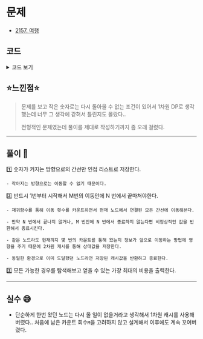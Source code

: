 # 문제
- [2157. 여행](https://www.acmicpc.net/problem/2157)

## 코드

<details><summary> 코드 보기 </summary>

``` java
import java.io.BufferedReader;
import java.io.IOException;
import java.io.InputStreamReader;
import java.util.ArrayList;
import java.util.Arrays;
import java.util.List;
import java.util.StringTokenizer;

class Edge{
    int dst, cost;

    public Edge(int dst, int cost) {
        this.dst = dst;
        this.cost = cost;
    }
}
public class Q2157 {
    static int n, m, k;
    static int cache[][];
    static List<Edge> adj[];
    public static void main(String[] args) throws IOException {
        init();
        int ret = solution(1, 1);
        if(ret < 0) ret = 0;
        System.out.println(ret);
    }

    private static int solution(int here, int count) {
        if(count > m) return -987654321;
        if(here == n) return 0;
        int ret = cache[here][count];
        if(ret > -1) return ret;
        ret = -987654321;
        for (int i = 0; i < adj[here].size(); i++) {
            Edge next = adj[here].get(i);
            int result = solution(next.dst,  count + 1);
            ret = Math.max(ret, next.cost + result);
        }
        return cache[here][count] = ret;
    }

    private static void init() throws IOException {
        BufferedReader br = new BufferedReader(new InputStreamReader(System.in));
        StringTokenizer st = new StringTokenizer(br.readLine());
        n = Integer.parseInt(st.nextToken());
        m = Integer.parseInt(st.nextToken());
        k = Integer.parseInt(st.nextToken());
        adj = new List[n + 1];
        cache = new int[n + 1][m + 1];
        for (int i = 0; i <= n; i++) {
            adj[i] = new ArrayList<>();
            Arrays.fill(cache[i], -1);
        }

        for (int i = 0; i < k; i++) {
            st = new StringTokenizer(br.readLine());
            int small = Integer.parseInt(st.nextToken());
            int big = Integer.parseInt(st.nextToken());
            int cost = Integer.parseInt(st.nextToken());
            if(small > big) continue;
            adj[small].add(new Edge(big, cost));
        }
    }
}
```

</details>

## ⭐️느낀점⭐️
> 문제를 보고 작은 숫자로는 다시 돌아올 수 없는 조건이 있어서 1차원 DP로 생각했는데 너무 그 생각에 갇혀서 틀린지도 몰랐다..
>
> 전형적인 문제였는데 풀이를 제대로 작성하기까지 좀 오래 걸렸다.

<hr/>

## 풀이 📣


1️⃣ 숫자가 커지는 방향으로의 간선만 인접 리스트로 저장한다.

    - 작아지는 방향으로는 이동할 수 없기 때문이다.


2️⃣ 반드시 1번부터 시작해서 M번의 이동안에 N 번에서 끝마쳐야한다. 

    - 재귀함수를 통해 이동 횟수를 카운트하면서 현재 노드에서 연결된 모든 간선에 이동해본다.

    - 만약 N 번에서 끝나지 않거나, M 번안에 N 번에서 종료하지 않는다면 비정상적인 값을 반환해서 종료시킨다.

    - 같은 노드라도 현재까지 몇 번의 카운트를 통해 왔는지 정보가 앞으로 이동하는 방법에 영향을 주기 때문에 2차원 캐시를 통해 상태값을 저장한다.
    
    - 동일한 환경으로 이미 도달했던 노드라면 저장된 캐시값을 반환하고 종료한다.


3️⃣ 모든 가능한 경우를 탐색해보고 얻을 수 있는 가장 최대의 비용을 출력한다.

<hr/>

## 실수 😅
- 단순하게 한번 왔던 노드는 다시 올 일이 없을거라고 생각해서 1차원 캐시를 사용해버렸다.. 처음에 남은 카운트 회수`M`을 고려하지 않고 설계해서 이후에도 계속 꼬여버렸다.